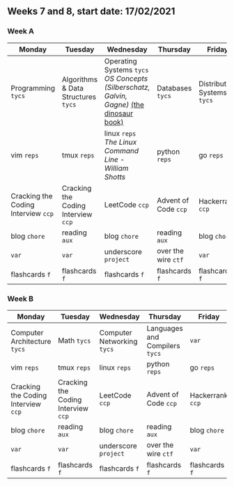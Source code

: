 ## Weeks 7 and 8, start date: 17/02/2021 
### Week A
| Monday | Tuesday | Wednesday | Thursday | Friday | Saturday | Sunday |
| ------ | ------- | --------- | -------- | ------ | -------- | ------ |
| Programming `tycs` | Algorithms & Data Structures `tycs`| Operating Systems `tycs` _OS Concepts (Silberschatz, Galvin, Gagne)_ [(the dinosaur book)](www.os-book.com) | Databases `tycs` | Distributed Systems `tycs` | var | Human Resource Machine `game` |
| vim `reps` | tmux `reps` | linux `reps` _The Linux Command Line - William Shotts_ | python `reps` | go `reps` | c `reps` | --- |
| Cracking the Coding Interview `ccp` | Cracking the Coding Interview `ccp` | LeetCode `ccp` | Advent of Code `ccp` | Hackerrank `ccp` | `var` | --- |
| blog `chore` | reading `aux` | blog `chore` | reading `aux` | blog `chore` | reading `aux` | --- |
| `var` | `var` | underscore `project` | over the wire `ctf` | `var` | `var` | --- |
| flashcards `f` | flashcards `f` | flashcards `f` | flashcards `f` | flashcards `f` | flashcards `f` | --- | 

### Week B
| Monday | Tuesday | Wednesday | Thursday | Friday | Saturday | Sunday |
| ------ | ------- | --------- | -------- | ------ | -------- | ------ |
| Computer Architecture `tycs` | Math `tycs` | Computer Networking `tycs` | Languages and Compilers `tycs` | `var` | `var` | --- | 
| vim `reps` | tmux `reps` | linux `reps` | python `reps` | go `reps` | c `reps` | --- |
| Cracking the Coding Interview `ccp` | Cracking the Coding Interview `ccp` | LeetCode `ccp` | Advent of Code `ccp` | Hackerrank `ccp` | `var` | --- |
| blog `chore` | reading `aux` | blog `chore` | reading `aux` | blog `chore` | reading `aux` | --- |
| `var` | `var` | underscore `project` | over the wire `ctf` | `var` | `var` | --- |
| flashcards `f` | flashcards `f` | flashcards `f` | flashcards `f` | flashcards `f` | flashcards `f` | --- |

